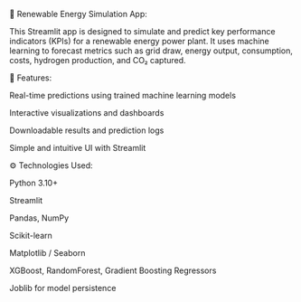 🌱 Renewable Energy Simulation App:

This Streamlit app is designed to simulate and predict key performance indicators (KPIs) for a renewable energy power plant. It uses machine learning to forecast metrics such as grid draw, energy output, consumption, costs, hydrogen production, and CO₂ captured.

🚀 Features:

Real-time predictions using trained machine learning models

Interactive visualizations and dashboards

Downloadable results and prediction logs

Simple and intuitive UI with Streamlit

⚙️ Technologies Used:

Python 3.10+

Streamlit

Pandas, NumPy

Scikit-learn

Matplotlib / Seaborn

XGBoost, RandomForest, Gradient Boosting Regressors

Joblib for model persistence
